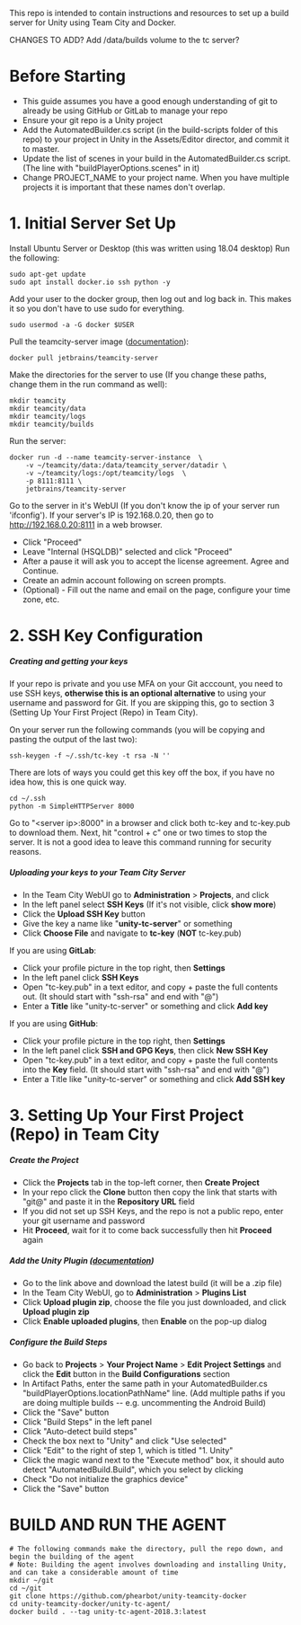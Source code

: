 This repo is intended to contain instructions and resources to set up a build server for Unity using Team City and Docker.


CHANGES TO ADD? 
Add /data/builds volume to the tc server?


# Before Starting
- This guide assumes you have a good enough understanding of git to already be using GitHub or GitLab to manage your repo
- Ensure your git repo is a Unity project
- Add the AutomatedBuilder.cs script (in the build-scripts folder of this repo) to your project in Unity in the Assets/Editor director, and commit it to master.
- Update the list of scenes in your build in the AutomatedBuilder.cs script. (The line with "buildPlayerOptions.scenes" in it)
- Change PROJECT_NAME to your project name. When you have multiple projects it is important that these names don't overlap.  



# 1. Initial Server Set Up
Install Ubuntu Server or Desktop (this was written using 18.04 desktop)
Run the following:
```
sudo apt-get update
sudo apt install docker.io ssh python -y
```

Add your user to the docker group, then log out and log back in. This makes it so you don't have to use sudo for everything.
```
sudo usermod -a -G docker $USER
```

Pull the teamcity-server image ([documentation](https://hub.docker.com/r/jetbrains/teamcity-server/)):
```
docker pull jetbrains/teamcity-server
```

Make the directories for the server to use (If you change these paths, change them in the run command as well):
```
mkdir teamcity
mkdir teamcity/data
mkdir teamcity/logs
mkdir teamcity/builds
```

Run the server:
```
docker run -d --name teamcity-server-instance  \
    -v ~/teamcity/data:/data/teamcity_server/datadir \
    -v ~/teamcity/logs:/opt/teamcity/logs  \
    -p 8111:8111 \
    jetbrains/teamcity-server
```

Go to the server in it's WebUI (If you don't know the ip of your server run 'ifconfig'). If your server's IP is 192.168.0.20, then go to http://192.168.0.20:8111 in a web browser.
- Click "Proceed"
- Leave "Internal (HSQLDB)" selected and click "Proceed"
- After a pause it will ask you to accept the license agreement. Agree and Continue.
- Create an admin account following on screen prompts.
- (Optional) - Fill out the name and email on the page, configure your time zone, etc.


# 2. SSH Key Configuration 
##### Creating and getting your keys
If your repo is private and you use MFA on your Git acccount, you need to use SSH keys, **otherwise this is an optional alternative** to using your username and password for Git. If you are skipping this, go to section 3 (Setting Up Your First  Project (Repo) in Team City).

On your server run the following commands (you will be copying and pasting the output of the last two):
```
ssh-keygen -f ~/.ssh/tc-key -t rsa -N ''
```

There are lots of ways you could get this key off the box, if you have no idea how, this is one quick way.
```
cd ~/.ssh
python -m SimpleHTTPServer 8000
```

Go to "\<server ip>:8000" in a browser and click both tc-key and tc-key.pub to download them. Next, hit "control + c" one or two times to stop the server. It is not a good idea to leave this command running for security reasons.

##### Uploading your keys to your Team City Server
- In the Team City WebUI go to **Administration** > **Projects**, and click **<Root project>**
- In the left panel select **SSH Keys** (If it's not visible, click **show more**)
- Click the **Upload SSH Key** button
- Give the key a name like "**unity-tc-server**" or something
- Click **Choose File** and navigate to **tc-key** (**NOT** tc-key.pub)


If you are using **GitLab**:
- Click your profile picture in the top right, then **Settings**
- In the left panel click **SSH Keys**
- Open "tc-key.pub" in a text editor, and copy + paste the full contents out. (It should start with "ssh-rsa" and end with "<server username>@<server hostname>")
- Enter a **Title** like "unity-tc-server" or something and click **Add key**


If you are using **GitHub**:
- Click your profile picture in the top right, then **Settings**
- In the left panel click **SSH and GPG Keys**, then click **New SSH Key**
- Open "tc-key.pub" in a text editor, and copy + paste the full contents into the **Key** field. (It should start with "ssh-rsa" and end with "<server username>@<server hostname>")
- Enter a Title like "unity-tc-server" or something and click **Add SSH key**


# 3. Setting Up Your First  Project (Repo) in Team City
##### Create the Project
- Click the **Projects** tab in the top-left corner, then **Create Project**
- In your repo click the **Clone** button then copy the link that starts with "git@" and paste it in the **Repository URL** field
- If you did not set up SSH Keys, and the repo is not a public repo, enter your git username and password
- Hit **Proceed**, wait for it to come back successfully then hit **Proceed** again

##### Add the Unity Plugin ([documentation](https://plugins.jetbrains.com/plugin/11453-unity-support))
- Go to the link above and download the latest build (it will be a .zip file)
- In the Team City WebUI, go to **Administration** > **Plugins List**
- Click **Upload plugin zip**, choose the file you just downloaded, and click **Upload plugin zip**
- Click **Enable uploaded plugins**, then **Enable** on the pop-up dialog

##### Configure the Build Steps
- Go back to **Projects** > **Your Project Name** > **Edit Project Settings** and click the **Edit** button in the **Build Configurations** section
- In Artifact Paths, enter the same path in your AutomatedBuilder.cs "buildPlayerOptions.locationPathName" line. (Add multiple paths if you are doing multiple builds -- e.g. uncommenting the Android Build)
- Click the "Save" button
- Click "Build Steps" in the left panel
- Click "Auto-detect build steps"
- Check the box next to "Unity" and click "Use selected"
- Click "Edit" to the right of step 1, which is titled "1. Unity"
- Click the magic wand next to the "Execute method" box, it should auto detect "AutomatedBuild.Build", which you select by clicking 
- Check "Do not initialize the graphics device"
- Click the "Save" button

# BUILD AND RUN THE AGENT
	# The following commands make the directory, pull the repo down, and begin the building of the agent
	# Note: Building the agent involves downloading and installing Unity, and can take a considerable amount of time
	mkdir ~/git
	cd ~/git
	git clone https://github.com/phearbot/unity-teamcity-docker
	cd unity-teamcity-docker/unity-tc-agent/
	docker build . --tag unity-tc-agent-2018.3:latest

